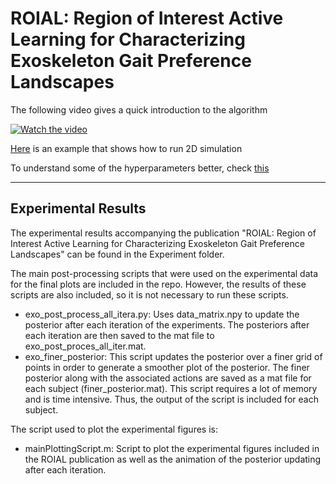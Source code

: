 # ROIAL: Region of Interest Active Learning for Characterizing Exoskeleton Gait Preference Landscapes
The following video gives a quick introduction to the algorithm

[![Watch the video](https://i.vimeocdn.com/video/989452542_640.webp)](https://vimeo.com/473970586)

[Here](https://github.com/kli58/ROIAL/blob/master/Simulation/run_2D_simulation.ipynb) is an example that shows how to run 2D simulation

To understand some of the hyperparameters better, check [this](https://github.com/kli58/ROIAL/blob/master/Simulation/ROIAL_hyperparameters.ipynb)

___
## Experimental Results
The experimental results accompanying the publication "ROIAL:  Region  of  Interest  Active  Learning for  Characterizing  Exoskeleton  Gait  Preference  Landscapes" can be found in the Experiment folder. 

The main post-processing scripts that were used on the experimental data for the final plots are included in the repo. However, the results of these scripts are also included, so it is not necessary to run these scripts.
- exo_post_process_all_itera.py: Uses data_matrix.npy to update the posterior after each iteration of the experiments. The posteriors after each iteration are then saved to the mat file to exo_post_proces_all_iter.mat. 
- exo_finer_posterior: This script updates the posterior over a finer grid of points in order to generate a smoother plot of the posterior. The finer posterior along with the associated actions are saved as a mat file for each subject (finer_posterior.mat). This script requires a lot of memory and is time intensive. Thus, the output of the script is included for each subject.

The script used to plot the experimental figures is:
- mainPlottingScript.m: Script to plot the experimental figures included in the ROIAL publication as well as the animation of the posterior updating after each iteration.